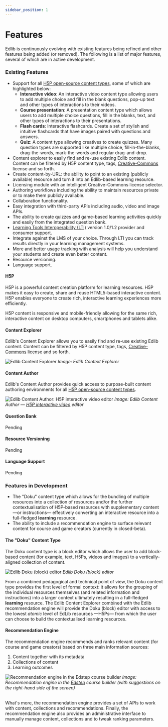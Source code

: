 ```yaml
---
sidebar_position: 1
---
```


# Features

Edlib is continuously evolving with existing features being refined and other features being added (or removed). The following is a list of major features, several of which are in active development.

### Existing Features

* Support for all [H5P open-source content types](https://h5p.org/content-types-and-applications), some of which are highlighted below:
   * **Interactive video**: An interactive video content type allowing users to add multiple choice and fill in the blank questions, pop-up text and other types of interactions to their videos.
   * **Course presentation**: A presentation content type which allows users to add multiple choice questions, fill in the blanks, text, and other types of interactions to their presentations.
   * **Flash cards**: Interactive flashcards. Create a set of stylish and intuitive flashcards that have images paired with questions and answers. 
   * **Quiz**: A content type allowing creatives to create quizzes. Many question types are supported like multiple choice, fill-in-the-blanks, drag-the-words, mark-the-words and regular drag-and-drop.
* Content explorer to easily find and re-use existing Edlib content. Content can be filtered by H5P content type, tags, [Creative-Commons](https://creativecommons.org/) license and so forth.
* Create content-by-URL: the ability to point to an existing (publicly available) resource and turn it into an Edlib-based learning resource.
* Licensing module with an intelligent Creative-Commons license selector.
* Authoring workflows including the ability to maintain resources private or to make them publicly available.
* Collaboration functionality.
* Easy integration with third-party APIs including audio, video and image APIs.
* The ability to create quizzes and game-based learning activities quickly and easily from the integrated question bank.
* [Learning Tools Interoperability (LTI)](https://www.imsglobal.org/activity/learning-tools-interoperability) version 1.0/1.2 provider and consumer support.
* Integrate against the LMS of your choice. Through LTI you can track results directly in your learning management systems.
* More and better usage tracking with analysis will help you understand your students and create even better content.
* Resource versioning. 
* Language support.

#### H5P

H5P is a powerful content creation platform for learning resources. H5P makes it easy to create, share and reuse HTML5-based interactive content. H5P enables everyone to create rich, interactive learning experiences more efficiently.

H5P content is responsive and mobile-friendly allowing for the same rich, interactive content on desktop computers, smartphones and tablets alike.

#### Content Explorer

Edlib's Content Explorer allows you to easily find and re-use existing Edlib content. Content can be filtered by H5P content type, tags, [Creative-Commons](https://creativecommons.org/) license and so forth.

<div class="text--center">
    <img class="edlib-image" alt="Edlib Content Explorer" src="/img/edlib-content-explorer.png" />
    <em>Image: Edlib Context Explorer</em>
</div>

#### Content Author

Edlib's Content Author provides quick access to purpose-built content authoring environments for all [H5P open-source content types](https://h5p.org/content-types-and-applications). 

<div class="text--center">
    <img class="edlib-image" alt="Edlib Content Author: H5P interactive video editor" src="/img/edlib-content-author.png" />
    <em>Image: Edlib Content Author &mdash; <a href="https://h5p.org/interactive-video">H5P interactive video</a> editor</em>
</div>

#### Question Bank

Pending

#### Resource Versioning

Pending

#### Language Support

Pending

### Features in Development

* The &quot;Doku&quot; content type which allows for the bundling of multiple resources into a collection of resources and/or the further contextualisation of H5P-based resources with supplementary content &mdash;or instructions&mdash; effectively converting an interactive resource into a full-fledged **learning** resource. 
* The ability to include a recommendation engine to surface relevant content for course and game creators (currently in closed-beta).

#### The &quot;Doku&quot; Content Type

The Doku content type is a block editor which allows the user to add block-based content (for example, text, H5Ps, videos and images) to a vertically-aligned collection of content. 

<div class="text--center">
    <img class="edlib-image" alt="Edlib Doku (block) editor" src="/img/edlib-doku.png" />
    <em>Edlib Doku (block) editor</em>
</div>

From a combined pedagogical and technical point of view, the Doku content type provides the first level of formal context: it allows for the grouping of the individual resources themselves (and related information and instructions) into a larger context ultimately resulting in a full-fledged **learning** resource. The Edlib Content Explorer combined with the Edlib recommendation engine will provide the Doku (block) editor with access to the lowest *atomic* level of EdLib resources &mdash;H5Ps&mdash; from which the user can choose to build the contextualised learning resources. 

#### Recommendation Engine

The recommendation engine recommends and ranks relevant content (for course and game creators) based on three main information sources:

1. Content together with its metadata
2. Collections of content
3. Learning outcomes

<div class="text--center">
    <img class="edlib-image" alt="Recommendation engine in the Edstep course builder" src="/img/edstep-recommendation-engine.png" />
    <em>Image: Recommendation engine in the <a href="https://edstep.com/">Edstep</a> course builder (with suggestions on the right-hand side of the screen)</em>
    <br/>
    <br/>
</div>

What's more, the recommendation engine provides a set of APIs to work with content, collections and recommendations. Finally, the recommendation engine also provides an administrative interface to manually manage content, collections and to tweak ranking parameters.